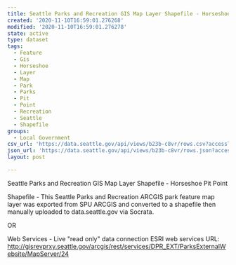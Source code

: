 ```yaml
---
title: Seattle Parks and Recreation GIS Map Layer Shapefile - Horseshoe Pit Point
created: '2020-11-10T16:59:01.276268'
modified: '2020-11-10T16:59:01.276278'
state: active
type: dataset
tags:
  - Feature
  - Gis
  - Horseshoe
  - Layer
  - Map
  - Park
  - Parks
  - Pit
  - Point
  - Recreation
  - Seattle
  - Shapefile
groups:
  - Local Government
csv_url: 'https://data.seattle.gov/api/views/b23b-c8vr/rows.csv?accessType=DOWNLOAD'
json_url: 'https://data.seattle.gov/api/views/b23b-c8vr/rows.json?accessType=DOWNLOAD'
layout: post

---
```

Seattle Parks and Recreation GIS Map Layer Shapefile - Horseshoe Pit Point

Shapefile - This Seattle Parks and Recreation ARCGIS park feature map layer was exported from SPU ARCGIS and converted to a shapefile then manually uploaded to data.seattle.gov via Socrata.

OR

Web Services - Live "read only" data connection ESRI web services URL: http://gisrevprxy.seattle.gov/arcgis/rest/services/DPR_EXT/ParksExternalWebsite/MapServer/24
